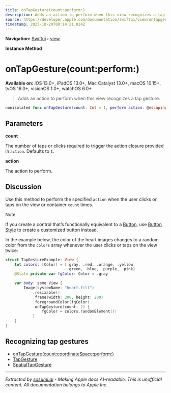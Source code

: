 ```yaml
---
title: onTapGesture(count:perform:)
description: Adds an action to perform when this view recognizes a tap gesture.
source: https://developer.apple.com/documentation/swiftui/view/ontapgesture(count:perform:)
timestamp: 2025-10-29T00:14:21.024Z
---
```


**Navigation:** [Swiftui](/documentation/swiftui) › [view](/documentation/swiftui/view)

**Instance Method**

# onTapGesture(count:perform:)

**Available on:** iOS 13.0+, iPadOS 13.0+, Mac Catalyst 13.0+, macOS 10.15+, tvOS 16.0+, visionOS 1.0+, watchOS 6.0+

> Adds an action to perform when this view recognizes a tap gesture.

```swift
nonisolated func onTapGesture(count: Int = 1, perform action: @escaping () -> Void) -> some View
```

## Parameters

**count**

The number of taps or clicks required to trigger the action closure provided in `action`. Defaults to `1`.



**action**

The action to perform.



## Discussion

Use this method to perform the specified `action` when the user clicks or taps on the view or container `count` times.

> [!NOTE]
> If you create a control that’s functionally equivalent to a [Button](/documentation/swiftui/button), use [Button Style](/documentation/swiftui/buttonstyle) to create a customized button instead.

In the example below, the color of the heart images changes to a random color from the `colors` array whenever the user clicks or taps on the view twice:

```swift
struct TapGestureExample: View {
    let colors: [Color] = [.gray, .red, .orange, .yellow,
                           .green, .blue, .purple, .pink]
    @State private var fgColor: Color = .gray

    var body: some View {
        Image(systemName: "heart.fill")
            .resizable()
            .frame(width: 200, height: 200)
            .foregroundColor(fgColor)
            .onTapGesture(count: 2) {
                fgColor = colors.randomElement()!
            }
    }
}
```



## Recognizing tap gestures

- [onTapGesture(count:coordinateSpace:perform:)](/documentation/swiftui/view/ontapgesture(count:coordinatespace:perform:))
- [TapGesture](/documentation/swiftui/tapgesture)
- [SpatialTapGesture](/documentation/swiftui/spatialtapgesture)

---

*Extracted by [sosumi.ai](https://sosumi.ai) - Making Apple docs AI-readable.*
*This is unofficial content. All documentation belongs to Apple Inc.*
